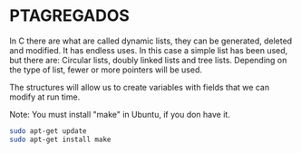 <h1>PTAGREGADOS</h1>

In C there are what are called dynamic lists, they can be generated, deleted and modified. 
It has endless uses. In this case a simple list has been used, but there are: Circular lists, doubly linked lists and tree lists. Depending on the type of list, fewer or more pointers will be used.

The structures will allow us to create variables with fields that we can modify at run time.

Note: You must install "make" in Ubuntu, if you don have it.

```bash
sudo apt-get update
sudo apt-get install make

